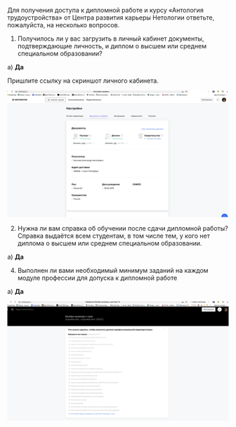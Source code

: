 Для получения доступа к дипломной работе и курсу «Антология трудоустройства» от Центра развития карьеры Нетологии ответьте, пожалуйста, на несколько вопросов.

1. Получилось ли у вас загрузить в личный кабинет документы, подтверждающие личность, и диплом о высшем или среднем специальном образовании?

а)  **Да**

Пришлите ссылку на скриншот личного кабинета.

![image](https://github.com/Byzgaev-I/admission-to-the-diploma/blob/main/Доки.png)


2. Нужна ли вам справка об обучении после сдачи дипломной работы? Справка выдаётся всем студентам, в том числе тем, у кого нет диплома о высшем или среднем специальном образовании.
   
а)  **Да**


4. Выполнен ли вами необходимый минимум заданий на каждом модуле профессии для допуска к дипломной работе


а)  **Да**

![image](https://github.com/Byzgaev-I/admission-to-the-diploma/blob/main/Завершенные%20модули.png)


